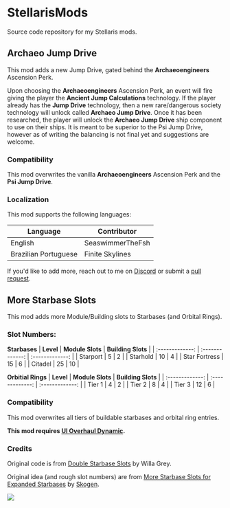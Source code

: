 # StellarisMods

Source code repository for my Stellaris mods.

## Archaeo Jump Drive

This mod adds a new Jump Drive, gated behind the __Archaeoengineers__ Ascension Perk.

Upon choosing the __Archaeoengineers__ Ascension Perk, an event will fire giving the player the __Ancient Jump Calculations__ technology. If the player already has the __Jump Drive__ technology, then a new rare/dangerous society technology will unlock called __Archaeo Jump Drive__. Once it has been researched, the player will unlock the __Archaeo Jump Drive__ ship component to use on their ships. It is meant to be superior to the Psi Jump Drive, however as of writing the balancing is not final yet and suggestions are welcome.

### Compatibility

This mod overwrites the vanilla __Archaeoengineers__ Ascension Perk and the __Psi Jump Drive__.

### Localization

This mod supports the following languages:

| Language  | Contributor |
| ------------- | ------------- |
| English  | SeaswimmerTheFsh  |
| Brazilian Portuguese  | Finite Skylines  |

If you'd like to add more, reach out to me on [Discord](https://discord.com/invite/robloxgalaxy) or submit a [pull request](https://github.com/SeaswimmerTheFsh/StellarisMods/pulls).

## More Starbase Slots

This mod adds more Module/Building slots to Starbases (and Orbital Rings).

### Slot Numbers:

__Starbases__
| __Level__  | __Module Slots__ | __Building Slots__ |
| :-------------: | :-------------: | :-------------: |
| Starport  | 5  | 2  |
| Starhold  | 10  | 4  |
| Star Fortress  | 15  | 6  |
| Citadel  | 25  | 10  |

__Orbitial Rings__
| __Level__  | __Module Slots__ | __Building Slots__ |
| :-------------: | :-------------: | :-------------: |
| Tier 1  | 4  | 2  |
| Tier 2  | 8  | 4  |
| Tier 3  | 12  | 6  |

### Compatibility

This mod overwrites all tiers of buildable starbases and orbital ring entries.

__This mod requires [UI Overhaul Dynamic](https://steamcommunity.com/sharedfiles/filedetails/?id=1623423360).__

### Credits

Original code is from [Double Starbase Slots](https://steamcommunity.com/sharedfiles/filedetails/?id=2960916028) by Willa Grey.

Original idea (and rough slot numbers) are from [More Starbase Slots for Expanded Starbases](https://steamcommunity.com/sharedfiles/filedetails/?id=2808547642) by [Skogen](https://steamcommunity.com/id/Skogen787).



[<img src="https://i.imgur.com/4Und3QN.png">](https://discord.gg/bHVez2C)
